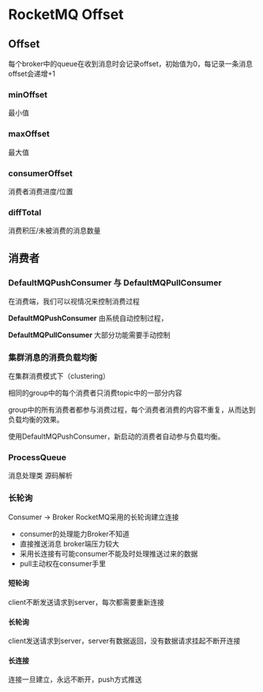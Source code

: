 # RocketMQ Offset

## Offset

每个broker中的queue在收到消息时会记录offset，初始值为0，每记录一条消息offset会递增+1

### **minOffset**

最小值

### maxOffset

最大值

### consumerOffset

消费者消费进度/位置

### diffTotal

消费积压/未被消费的消息数量

## 消费者

### DefaultMQPushConsumer 与 DefaultMQPullConsumer

在消费端，我们可以视情况来控制消费过程

**DefaultMQPushConsumer** 由系统自动控制过程，

**DefaultMQPullConsumer** 大部分功能需要手动控制

### 集群消息的消费负载均衡

在集群消费模式下（clustering）

相同的group中的每个消费者只消费topic中的一部分内容

group中的所有消费者都参与消费过程，每个消费者消费的内容不重复，从而达到负载均衡的效果。

使用DefaultMQPushConsumer，新启动的消费者自动参与负载均衡。

### ProcessQueue

消息处理类 源码解析

### 长轮询

Consumer -> Broker RocketMQ采用的长轮询建立连接

- consumer的处理能力Broker不知道
- 直接推送消息 broker端压力较大
- 采用长连接有可能consumer不能及时处理推送过来的数据
- pull主动权在consumer手里

#### 短轮询

client不断发送请求到server，每次都需要重新连接

#### 长轮询

client发送请求到server，server有数据返回，没有数据请求挂起不断开连接

#### 长连接

连接一旦建立，永远不断开，push方式推送